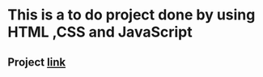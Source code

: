 # This is a to do project done by using HTML ,CSS and JavaScript
## Project [link](https://dailylistto-do.netlify.app/)
